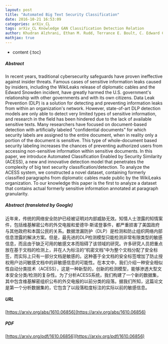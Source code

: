 ```yaml
---
layout: post
title: "Automated Big Text Security Classification"
date: 2016-10-21 16:53:09
categories: arXiv_CL
tags: arXiv_CL Knowledge GAN Classification Detection Relation
author: Khudran Alzhrani, Ethan M. Rudd, Terrance E. Boult, C. Edward Chow
mathjax: true
---
```


* content
{:toc}

##### Abstract
In recent years, traditional cybersecurity safeguards have proven ineffective against insider threats. Famous cases of sensitive information leaks caused by insiders, including the WikiLeaks release of diplomatic cables and the Edward Snowden incident, have greatly harmed the U.S. government's relationship with other governments and with its own citizens. Data Leak Prevention (DLP) is a solution for detecting and preventing information leaks from within an organization's network. However, state-of-art DLP detection models are only able to detect very limited types of sensitive information, and research in the field has been hindered due to the lack of available sensitive texts. Many researchers have focused on document-based detection with artificially labeled "confidential documents" for which security labels are assigned to the entire document, when in reality only a portion of the document is sensitive. This type of whole-document based security labeling increases the chances of preventing authorized users from accessing non-sensitive information within sensitive documents. In this paper, we introduce Automated Classification Enabled by Security Similarity (ACESS), a new and innovative detection model that penetrates the complexity of big text security classification/detection. To analyze the ACESS system, we constructed a novel dataset, containing formerly classified paragraphs from diplomatic cables made public by the WikiLeaks organization. To our knowledge this paper is the first to analyze a dataset that contains actual formerly sensitive information annotated at paragraph granularity.

##### Abstract (translated by Google)
近年来，传统的网络安全防护已经被证明对内部威胁无效。知情人士泄露的知情案件，包括维基解密公布的外交电报和爱德华·斯诺登事件，都严重损害了美国政府与其他政府和本国公民的关系。数据泄漏防护（DLP）是检测和防止组织网络内部信息泄露的解决方案。但是，最先进的DLP检测模型只能检测非常有限类型的敏感信息，而且由于缺乏可用的敏感文本而阻碍了该领域的研究。许多研究人员把重点放在基于文档的检测上，并在人为标注的“机密文档”中为整个文档分配了安全标签，而实际上只有一部分文档是敏感的。这种基于全文档的安全标签增加了防止授权用户访问敏感文档中的非敏感信息的可能性。在本文中，我们介绍一种安全相似性自动分类技术（ACESS），这是一种新型的，创新的检测模型，能够渗透大型文本安全分类/检测的复杂性。为了分析ACESS系统，我们构建了一个新的数据集，其中包含维基解密组织公布的外交电报的以前分类的段落。据我们所知，这篇论文是第一个分析数据集的，它包含了以段落粒度标注的实际以前的敏感信息。

##### URL
[https://arxiv.org/abs/1610.06856](https://arxiv.org/abs/1610.06856)

##### PDF
[https://arxiv.org/pdf/1610.06856](https://arxiv.org/pdf/1610.06856)

